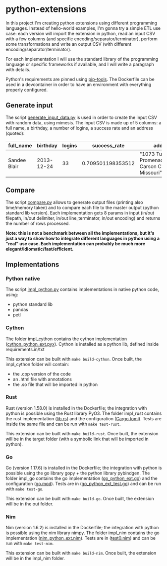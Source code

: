 # python-extensions

In this project I'm creating python extensions using different programming languages.
Instead of hello-world examples, I'm gonna try a simple ETL use case: each version will import the extension in python, read an input CSV with a few columns (and specific encoding/separator/terminator), perform some transformations and write an output CSV (with different encoding/separator/terminator).

For each implementation I will use the standard library of the programming language or specific frameworks if available, and I will write a paragraph with details.

Python's requirements are pinned using [pip-tools](https://github.com/jazzband/pip-tools).
The Dockerfile can be used in a devcontainer in order to have an environment with everything properly configured.

## Generate input

The script [generate_input_data.py](generate_input_data.py) is used in order to create the input CSV with random data, using mimesis.
The input CSV is made up of 5 columns: a full name, a birthday, a number of logins, a success rate and an address (quoted):

| full_name    | birthday   | logins | success_rate      | address                                                   |
| ------------ | ---------- | ------ | ----------------- | --------------------------------------------------------- |
| Sandee Blair | 2013-12-24 | 33     | 0.709501198353512 | "1073 Turk Murphy Promenade\n73927 Carson City, Missouri" |

## Compare

The script [compare.py](compare.py) allows to generate output files (printing also time/memory taken) and to compare each file to the master output (python standard lib version).
Each implementation gets 8 params in input (in/out filepath, in/out delimiter, in/out line_terminator, in/out encoding) and returns the number of rows processed.

**Note: this is not a benchmark between all the implementations, but it's just a way to show how to integrate different languages in python using a "real" use case. Each implementation can probably be much more elegant/idiomatic/fast/efficient.**

## Implementations

### Python native

The script [impl_python.py](impl_python.py) contains implementations in native python code, using:
- python standard lib
- pandas
- petl

### Cython

The folder impl_cython contains the cython implementation ([cython_python_ext.pyx](impl_cython/cython_python_ext.pyx)).
Cython is installed as a python lib, defined inside requirements.in/txt

This extension can be built with `make build-cython`. Once built, the impl_cython folder will contain:
- the .cpp version of the code
- an .html file with annotations
- the .so file that will be imported in python

### Rust

Rust (version 1.58.0) is installed in the Dockerfile; the integration with python is possible using the Rust library PyO3.
The folder impl_rust contains the rust implementation ([lib.rs](impl_rust/src/lib.rs)) and the configuration ([Cargo.toml](impl_rust/Cargo.toml)).
Tests are inside the same file and can be run with `make test-rust`.

This extension can be built with `make build-rust`. Once built, the extension will be in the target folder (with a symbolic link that will be imported in python).

### Go

Go (version 1.17.6) is installed in the Dockerfile; the integration with python is possible using the go library gopy + the python library pybindgen.
The folder impl_go contains the go implementation ([go_python_ext.go](impl_go/go_python_ext.go)) and the configuration ([go.mod](impl_go/go.mod)).
Tests are in ([go_python_ext_test.go](impl_go/go_python_ext_test.go))  and can be run with `make test-go`.

This extension can be built with `make build-go`. Once built, the extension will be in the out folder.

### Nim

Nim (version 1.6.2) is installed in the Dockerfile; the integration with python is possible using the nim library nimpy.
The folder impl_nim contains the go implementation ([nim_python_ext.nim](impl_nim/nim_python_ext.nim)).
Tests are in ([test0.nim](impl_nim/tests/test0.nim))  and can be run with `make test-nim`.

This extension can be built with `make build-nim`. Once built, the extension will be in the impl_nim folder.
